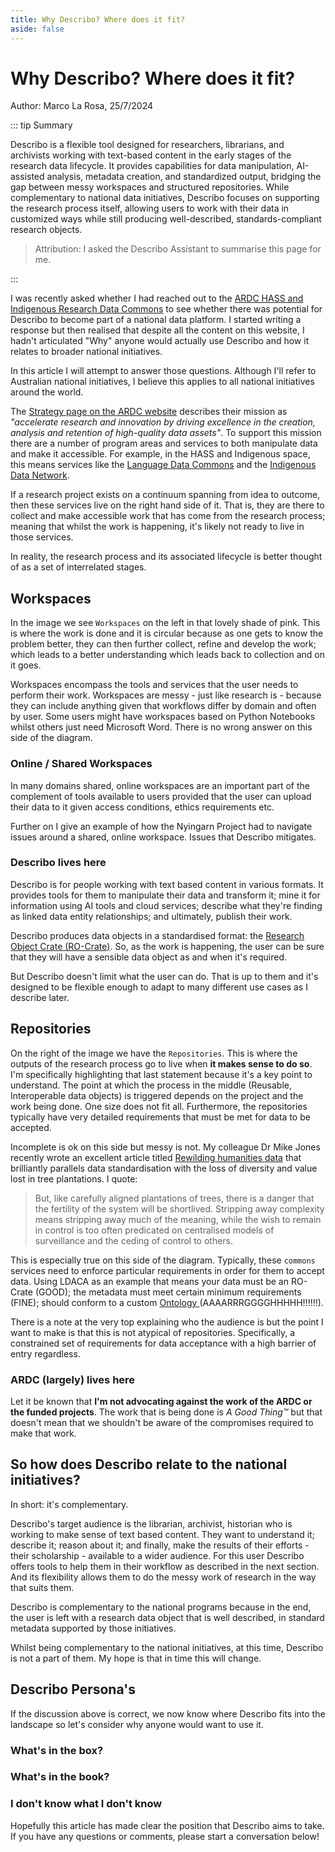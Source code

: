 ```yaml
---
title: Why Describo? Where does it fit?
aside: false
---
```


# Why Describo? Where does it fit?

Author: Marco La Rosa, 25/7/2024

::: tip Summary

Describo is a flexible tool designed for researchers, librarians, and archivists working with
text-based content in the early stages of the research data lifecycle. It provides capabilities for
data manipulation, AI-assisted analysis, metadata creation, and standardized output, bridging the
gap between messy workspaces and structured repositories. While complementary to national data
initiatives, Describo focuses on supporting the research process itself, allowing users to work with
their data in customized ways while still producing well-described, standards-compliant research
objects.

> Attribution: I asked the Describo Assistant to summarise this page for me.

:::

I was recently asked whether I had reached out to the
[ARDC HASS and Indigenous Research Data Commons](https://ardc.edu.au/hass-and-indigenous-research-data-commons/)
to see whether there was potential for Describo to become part of a national data platform. I
started writing a response but then realised that despite all the content on this website, I hadn't
articulated "Why" anyone would actually use Describo and how it relates to broader national
initiatives.

In this article I will attempt to answer those questions. Although I'll refer to Australian national
initiatives, I believe this applies to all national initiatives around the world.

The [Strategy page on the ARDC website](https://ardc.edu.au/about-us/our-strategy/) describes their
mission as _"accelerate research and innovation by driving excellence in the creation, analysis and
retention of high-quality data assets"_. To support this mission there are a number of program areas
and services to both manipulate data and make it accessible. For example, in the HASS and Indigenous
space, this means services like the [Language Data Commons](https://www.ldaca.edu.au/) and the
[Indigenous Data Network](https://idnau.org/).

If a research project exists on a continuum spanning from idea to outcome, then these services live
on the right hand side of it. That is, they are there to collect and make accessible work that has
come from the research process; meaning that whilst the work is happening, it's likely not ready to
live in those services.

In reality, the research process and its associated lifecycle is better thought of as a set of
interrelated stages.

<ImageComponent src="/images/articles/why/research-data-lifecycle.webp"></ImageComponent>

## Workspaces

In the image we see `Workspaces` on the left in that lovely shade of pink. This is where the work is
done and it is circular because as one gets to know the problem better, they can then further
collect, refine and develop the work; which leads to a better understanding which leads back to
collection and on it goes.

Workspaces encompass the tools and services that the user needs to perform their work. Workspaces
are messy - just like research is - because they can include anything given that workflows differ by
domain and often by user. Some users might have workspaces based on Python Notebooks whilst others
just need Microsoft Word. There is no wrong answer on this side of the diagram.

### Online / Shared Workspaces

In many domains shared, online workspaces are an important part of the complement of tools available
to users provided that the user can upload their data to it given access conditions, ethics
requirements etc.

Further on I give an example of how the Nyingarn Project had to navigate issues around a shared,
online workspace. Issues that Describo mitigates.

### Describo lives here

Describo is for people working with text based content in various formats. It provides tools for
them to manipulate their data and transform it; mine it for information using AI tools and cloud
services; describe what they're finding as linked data entity relationships; and ultimately, publish
their work.

Describo produces data objects in a standardised format: the
[Research Object Crate (RO-Crate)](https://www.researchobject.org/ro-crate/). So, as the work is
happening, the user can be sure that they will have a sensible data object as and when it's
required.

But Describo doesn't limit what the user can do. That is up to them and it's designed to be flexible
enough to adapt to many different use cases as I describe later.

## Repositories

On the right of the image we have the `Repositories`. This is where the outputs of the research
process go to live when **it makes sense to do so**. I'm specifically highlighting that last
statement because it's a key point to understand. The point at which the process in the middle
(Reusable, Interoperable data objects) is triggered depends on the project and the work being done.
One size does not fit all. Furthermore, the repositories typically have very detailed requirements
that must be met for data to be accepted.

Incomplete is ok on this side but messy is not. My colleague Dr Mike Jones recently wrote an
excellent article titled
[Rewilding humanities data](https://medium.com/@huni.humanities/rewilding-humanities-data-42d9ece249a2)
that brilliantly parallels data standardisation with the loss of diversity and value lost in tree
plantations. I quote:

> But, like carefully aligned plantations of trees, there is a danger that the fertility of the
> system will be shortlived. Stripping away complexity means stripping away much of the meaning,
> while the wish to remain in control is too often predicated on centralised models of surveillance
> and the ceding of control to others.

This is especially true on this side of the diagram. Typically, these `commons` services need to
enforce particular requirements in order for them to accept data. Using LDACA as an example that
means your data must be an RO-Crate (GOOD); the metadata must meet certain minimum requirements
(FINE); should conform to a custom
[Ontology ](https://github.com/Language-Research-Technology/ldac-profile/blob/master/profile/profile.md)
(AAAARRRGGGGHHHHH!!!!!!).

There is a note at the very top explaining who the audience is but the point I want to make is that
this is not atypical of repositories. Specifically, a constrained set of requirements for data
acceptance with a high barrier of entry regardless.

### ARDC (largely) lives here

Let it be known that **I'm not advocating against the work of the ARDC or the funded projects**. The
work that is being done is _A Good Thing&#8482;_ but that doesn't mean that we shouldn't be aware of
the compromises required to make that work.

## So how does Describo relate to the national initiatives?

In short: it's complementary.

Describo's target audience is the librarian, archivist, historian who is working to make sense of
text based content. They want to understand it; describe it; reason about it; and finally, make the
results of their efforts - their scholarship - available to a wider audience. For this user Describo
offers tools to help them in their workflow as described in the next section. And its flexibility
allows them to do the messy work of research in the way that suits them.

Describo is complementary to the national programs because in the end, the user is left with a
research data object that is well described, in standard metadata supported by those initiatives.

Whilst being complementary to the national initiatives, at this time, Describo is not a part of
them. My hope is that in time this will change.

## Describo Persona's

If the discussion above is correct, we now know where Describo fits into the landscape so let's
consider why anyone would want to use it.

### What's in the box?

<SectionComponent imageSrc="/images/articles/why/archive-box.webp" :imageWidth="300">
<template #text>
    <p><strong>The problem statement:</strong></p>
    <p>
        You could be a librarian, an archivist or a historian. When confronted with a literal
        box full of files, the next 3 - 6 months of your life will look something like this.
    </p>
    <p>
        Let's start by digitising the content. The format is probably going
        to be TIFF as it's a recognised preservation format. But it's not a great format
        for dissemination so let's convert the images to web accessible formats in case we
        end up putting this content online. Step 1 complete - content digitised.
    </p>
    <p>
        Discovery. Now that we have the content in digitised form, let's find out what
        it contains. Who does it talk about? What are they discussing? Why are they discussing it?
        What relationships can we uncover from the documents? You will meticulously read,
        consider and annotate each and every document in the set, carefully creating
        the data structures you need to answer the questions you have.
    </p>
    <p>
        When you're done, you will likely write some metadata capturing your scholarship and
        publish it alongside your work. Then, you'll deposit your research into a repository
        of some kind.
    </p>
    <p>
        And of course, maybe you weren't 'gifted' the box of materials. Maybe you just emerged from the archives
        with 2000 images on your phone and your eyes squinting from exposure to direct sunlight!
    </p>
    <p><strong>How Describo can help:</strong></p>
    <p>
        Describo has been specifically created to help with these processes. There are tools to batch
        transform digitised content (e.g. produce thumbnails and webformats); services that
        can transcribe and markup the entities described; an assistant to help you quickly understand
        what is contained in batches of content and a visualisation tool to inspect the information
        you've created around the data. In the end, you will have a specification compliant
        RO-Crate that you can then take to repositories for deposit.
    </p>

</template>
</SectionComponent>

### What's in the book?

<SectionComponent imageSrc="/images/articles/why/diary.webp" :imageWidth="300">
<template #text>
    <p><strong>The problem statement:</strong></p>
    <p>
        As we found in the <a href="https://nyingarn.net/" target="_blank">Nyingarn Project</a>, a common refrain from the
        institutions holding language manuscripts was "We can't
        make the manuscript available because we need permission to do so. But we don't
        know what's in it so we can't identify who to ask". The Nyingarn Project was setup to handle
        exactly this issue - providing tools for people to transcribe, inspect, describe and understand
        Indigenous language manuscripts in order to provide access to its communities. Yet some of the
        institutions were concerned with even putting the manuscript into the private workspace where
        their questions could be answered.
    </p>
    <p><strong>How Describo can help:</strong></p>
    <p>
        As a local (desktop) application, institutional staff could use Describo to transcribe, annotate and
        describe a manuscript, page by page, without the content ever leaving their computer. However,
        subject to appropriate investigations, they could also use the cloud services to accelerate that process
        as they have been specifically designed and architected with data privacy in mind. To read more
        about that see: <a href="/docs/articles/how-your-data-is-handled">How is data handled inside Describo?</a>
    </p>
</template>
</SectionComponent>

### I don't know what I don't know

<SectionComponent imageSrc="/images/articles/why/policy.webp" :imageWidth="300">
<template #text>
    <p><strong>The problem statement:</strong></p>
    <p>
        I'm yet to meet someone who would view the image as a great way to spend 4 days of their life. That said, on a planet
        with some 8 billion people, statistically speaking, there must be at least a few who would find that
        exciting. I'm not judging. It's just that for everyone else, how do you come to terms with a set of
        complex and lengthy documents? How do you a) come to terms with the overall structure of the content, and then b)
        determine whether the information contained captures all that needs to be captured?
    </p>
    <p><strong>How Describo can help:</strong></p>
    <p>
        With an AI Assistant capable of reading hundreds of pages of text in a few seconds, finding information
        has never been easier. As the interface is conversational (natural language conversation back and forth),
        the assistant evolves along with your understanding of the content so as to pinpoint exactly the information you are looking
        for and help you find what it is that you don't yet know.
    </p>
</template>
</SectionComponent>

Hopefully this article has made clear the position that Describo aims to take. If you have any
questions or comments, please start a conversation below!

<disqus/>
